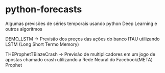 # python-forecasts
Algumas previsões de séries temporais usando python Deep Learning e outros algoritmos

DEMO_LSTM -> Previsão dos preços das ações do banco ITAU utilizando LSTM (Long Short Termo Memory)

THEProphetTBlazeCrash -> Previsão de multiplicadores em um jogo de apostas chamado crash utilizando a Rede Neural do Facebook(META) Prophet
